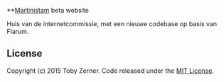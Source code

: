 
**[Martinistam](http://martinistam.nl) beta website

Huis van de internetcommissie, met een nieuwe codebase op basis van Flarum.

## License

Copyright (c) 2015 Toby Zerner. Code released under the [MIT License](https://github.com/flarum/flarum/blob/master/LICENSE).
